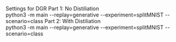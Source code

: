 Settings for DGR
Part 1: No Distiliation   
python3 -m main --replay=generative --experiment=splitMNIST --scenario=class
Part 2: With Distiliation  
python3 -m main --replay=generative --experiment=splitMNIST --scenario=class

